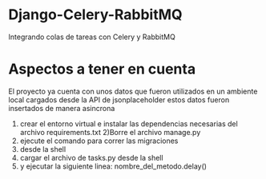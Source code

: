 # Django-Celery-RabbitMQ
Integrando colas de tareas con Celery y RabbitMQ

# Aspectos a tener en cuenta
El proyecto ya cuenta con unos datos que fueron utilizados en un ambiente local cargados desde la API de jsonplaceholder estos datos fueron insertados de manera asincrona

1) crear el entorno virtual e instalar las dependencias necesarias del archivo requirements.txt 
2)Borre el archivo manage.py
3) ejecute el comando para correr las migraciones
4) desde la shell 
5) cargar el archivo de tasks.py desde la shell 
6) y ejecutar la siguiente linea: nombre_del_metodo.delay()
